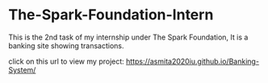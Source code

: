 # The-Spark-Foundation-Intern
This is the 2nd task of my internship under The Spark Foundation, It is a banking site showing transactions. 

click on this url to view my project: https://asmita2020iu.github.io/Banking-System/
